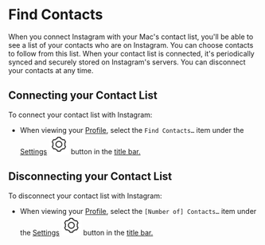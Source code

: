 # Find Contacts

When you connect Instagram with your Mac's contact list, you'll be able to see a list of your contacts who are on Instagram. You can choose contacts to follow from this list. When your contact list is connected, it's periodically synced and securely stored on Instagram's servers. You can disconnect your contacts at any time.

## Connecting your Contact List

To connect your contact list with Instagram:

* When viewing your [Profile](../), select the `Find Contacts…` item under the [Settings](./) ![](../../../.gitbook/assets/settings.png) button in the [title bar.](../../../misc/glossary.md#title-bar)

## Disconnecting your Contact List

To disconnect your contact list with Instagram:

* When viewing your [Profile](../), select the `[Number of] Contacts…` item under the [Settings](./) ![](../../../.gitbook/assets/settings.png) button in the [title bar.](../../../misc/glossary.md#title-bar)

